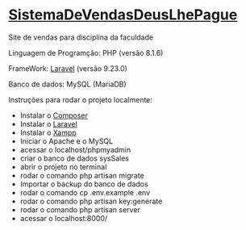 # [SistemaDeVendasDeusLhePague](https://github.com/rfps09/SistemaDeVendasDeusLhePague)
Site de vendas para disciplina da faculdade

Linguagem de Programção: PHP (versão 8.1.6)

FrameWork: [Laravel](https://laravel.com/) (versão 9.23.0)

Banco de dados: MySQL (MariaDB)

Instruções para rodar o projeto localmente:
- Instalar o [Composer](https://www.apachefriends.org/pt_br/index.html)
- Instalar o [Laravel](https://laravel.com/)
- Instalar o [Xampp](https://www.apachefriends.org/pt_br/index.html)
- Iniciar o Apache e o MySQL
- acessar o localhost/phpmyadmin
- criar o banco de dados sysSales
- abrir o projeto no terminal
- rodar o comando php artisan migrate
- Importar o backup do banco de dados
- rodar o comando cp .env.example .env
- rodar o comando php artisan key:generate
- rodar o comando php artisan server
- acessar o localhost:8000/
